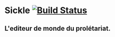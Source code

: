 Sickle [![Build Status](https://travis-ci.org/sup3asc2/sickle.svg?branch=master)](https://travis-ci.org/sup3asc2/sickle)
==================================================
L'editeur de monde du prolétariat.
--------------------------------------------------
